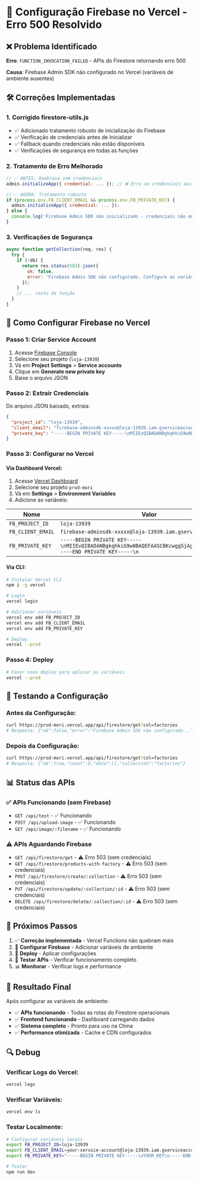 # 🔧 Configuração Firebase no Vercel - Erro 500 Resolvido

## ❌ Problema Identificado
**Erro**: `FUNCTION_INVOCATION_FAILED` - APIs do Firestore retornando erro 500

**Causa**: Firebase Admin SDK não configurado no Vercel (variáveis de ambiente ausentes)

## 🛠️ Correções Implementadas

### 1. **Corrigido firestore-utils.js**
- ✅ Adicionado tratamento robusto de inicialização do Firebase
- ✅ Verificação de credenciais antes de inicializar
- ✅ Fallback quando credenciais não estão disponíveis
- ✅ Verificações de segurança em todas as funções

### 2. **Tratamento de Erro Melhorado**
```javascript
// ✅ ANTES: Quebrava sem credenciais
admin.initializeApp({ credential: ... }); // ❌ Erro se credenciais ausentes

// ✅ AGORA: Tratamento robusto
if (process.env.FB_CLIENT_EMAIL && process.env.FB_PRIVATE_KEY) {
  admin.initializeApp({ credential: ... });
} else {
  console.log('Firebase Admin SDK não inicializado - credenciais não encontradas');
}
```

### 3. **Verificações de Segurança**
```javascript
async function getCollection(req, res) {
  try {
    if (!db) {
      return res.status(503).json({ 
        ok: false, 
        error: 'Firebase Admin SDK não configurado. Configure as variáveis FB_CLIENT_EMAIL e FB_PRIVATE_KEY.' 
      });
    }
    // ... resto da função
  }
}
```

## 🔧 Como Configurar Firebase no Vercel

### **Passo 1: Criar Service Account**
1. Acesse [Firebase Console](https://console.firebase.google.com/)
2. Selecione seu projeto (`loja-13939`)
3. Vá em **Project Settings** > **Service accounts**
4. Clique em **Generate new private key**
5. Baixe o arquivo JSON

### **Passo 2: Extrair Credenciais**
Do arquivo JSON baixado, extraia:
```json
{
  "project_id": "loja-13939",
  "client_email": "firebase-adminsdk-xxxxx@loja-13939.iam.gserviceaccount.com",
  "private_key": "-----BEGIN PRIVATE KEY-----\nMIIEvQIBADANBgkqhkiG9w0BAQEFAASCBKcwggSjAgEAAoIBAQC...\n-----END PRIVATE KEY-----\n"
}
```

### **Passo 3: Configurar no Vercel**

#### **Via Dashboard Vercel:**
1. Acesse [Vercel Dashboard](https://vercel.com/dashboard)
2. Selecione seu projeto `prod-mori`
3. Vá em **Settings** > **Environment Variables**
4. Adicione as variáveis:

| Nome | Valor |
|------|-------|
| `FB_PROJECT_ID` | `loja-13939` |
| `FB_CLIENT_EMAIL` | `firebase-adminsdk-xxxxx@loja-13939.iam.gserviceaccount.com` |
| `FB_PRIVATE_KEY` | `-----BEGIN PRIVATE KEY-----\nMIIEvQIBADANBgkqhkiG9w0BAQEFAASCBKcwggSjAgEAAoIBAQC...\n-----END PRIVATE KEY-----\n` |

#### **Via CLI:**
```bash
# Instalar Vercel CLI
npm i -g vercel

# Login
vercel login

# Adicionar variáveis
vercel env add FB_PROJECT_ID
vercel env add FB_CLIENT_EMAIL  
vercel env add FB_PRIVATE_KEY

# Deploy
vercel --prod
```

### **Passo 4: Deploy**
```bash
# Fazer novo deploy para aplicar as variáveis
vercel --prod
```

## 🧪 Testando a Configuração

### **Antes da Configuração:**
```bash
curl https://prod-mori.vercel.app/api/firestore/get?col=factories
# Resposta: {"ok":false,"error":"Firebase Admin SDK não configurado..."}
```

### **Depois da Configuração:**
```bash
curl https://prod-mori.vercel.app/api/firestore/get?col=factories
# Resposta: {"ok":true,"count":0,"data":[],"collection":"factories"}
```

## 📊 Status das APIs

### ✅ **APIs Funcionando (sem Firebase)**
- `GET /api/test` - ✅ Funcionando
- `POST /api/upload-image` - ✅ Funcionando
- `GET /api/image/:filename` - ✅ Funcionando

### ⚠️ **APIs Aguardando Firebase**
- `GET /api/firestore/get` - ⚠️ Erro 503 (sem credenciais)
- `GET /api/firestore/products-with-factory` - ⚠️ Erro 503 (sem credenciais)
- `POST /api/firestore/create/:collection` - ⚠️ Erro 503 (sem credenciais)
- `PUT /api/firestore/update/:collection/:id` - ⚠️ Erro 503 (sem credenciais)
- `DELETE /api/firestore/delete/:collection/:id` - ⚠️ Erro 503 (sem credenciais)

## 🚀 Próximos Passos

1. ✅ **Correção implementada** - Vercel Functions não quebram mais
2. 🔧 **Configurar Firebase** - Adicionar variáveis de ambiente
3. 🚀 **Deploy** - Aplicar configurações
4. 🧪 **Testar APIs** - Verificar funcionamento completo
5. 📊 **Monitorar** - Verificar logs e performance

## 🎯 Resultado Final

Após configurar as variáveis de ambiente:
- ✅ **APIs funcionando** - Todas as rotas do Firestore operacionais
- ✅ **Frontend funcionando** - Dashboard carregando dados
- ✅ **Sistema completo** - Pronto para uso na China
- ✅ **Performance otimizada** - Cache e CDN configurados

## 🔍 Debug

### **Verificar Logs do Vercel:**
```bash
vercel logs
```

### **Verificar Variáveis:**
```bash
vercel env ls
```

### **Testar Localmente:**
```bash
# Configurar variáveis locais
export FB_PROJECT_ID=loja-13939
export FB_CLIENT_EMAIL=your-service-account@loja-13939.iam.gserviceaccount.com
export FB_PRIVATE_KEY="-----BEGIN PRIVATE KEY-----\nYOUR_KEY\n-----END PRIVATE KEY-----\n"

# Testar
npm run dev
```
